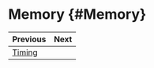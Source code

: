 Memory {#Memory}
===



<div class="section_buttons">
 
| Previous          |                              Next |
|:------------------|----------------------------------:|
| [Timing](Timing.md) |  |
 
</div>
